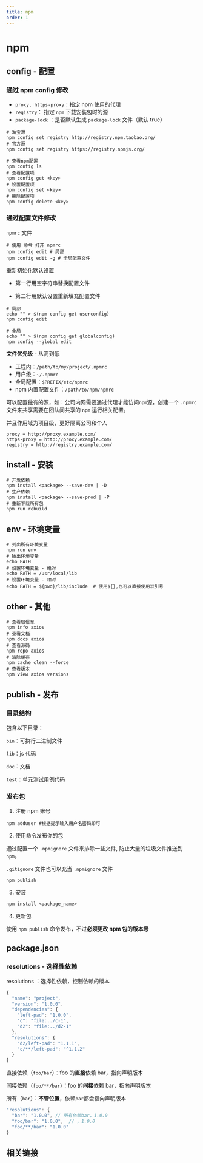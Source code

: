 ```yaml
---
title: npm
order: 1
---
```


# npm

## config - 配置

### 通过 npm config 修改

- `proxy, https-proxy`：指定 npm 使用的代理
- `registry`： 指定 `npm` 下载安装包时的源
- `package-lock` ：是否默认生成 `package-lock` 文件（默认 true）

```shell
# 淘宝源
npm config set registry http://registry.npm.taobao.org/
# 官方源
npm config set registry https://registry.npmjs.org/
```

```shell
# 查看npm配置
npm config ls
# 查看配置项
npm config get <key>
# 设置配置项
npm config set <key>
# 删除配置项
npm config delete <key>
```

### 通过配置文件修改

`npmrc` 文件

```shell
# 使用 命令 打开 npmrc
npm config edit # 局部
npm config edit -g # 全局配置文件
```

重新初始化默认设置

- 第一行用空字符串替换配置文件

- 第二行用默认设置重新填充配置文件

```shell
# 局部
echo "" > $(npm config get userconfig)
npm config edit

# 全局
echo "" > $(npm config get globalconfig)
npm config --global edit
```

**文件优先级** - 从高到低

- 工程内：`/path/to/my/project/.npmrc`
- 用户级：`~/.npmrc`
- 全局配置：`$PREFIX/etc/npmrc`
- npm 内置配置文件：`/path/to/npm/npmrc`

可以配置独有的源，如：公司内网需要通过代理才能访问`npm`源，创建一个 `.npmrc` 文件来共享需要在团队间共享的 `npm` 运行相关配置。

并且作用域为项目级，更好隔离公司和个人

```shell
proxy = http://proxy.example.com/
https-proxy = http://proxy.example.com/
registry = http://registry.example.com/
```

## install - 安装

```shell
# 开发依赖
npm install <package> --save-dev | -D
# 生产依赖
npm install <package> --save-prod | -P
# 重新下载所有包
npm run rebuild
```

## env - 环境变量

```shell
# 列出所有环境变量
npm run env
# 输出环境变量
echo PATH
# 设置环境变量 - 绝对
echo PATH = /usr/local/lib
# 设置环境变量 - 相对
echo PATH = ${pwd}/lib/include  # 使用${},也可以直接使用双引号
```

## other - 其他

```shell
# 查看包信息
npm info axios
# 查看文档
npm docs axios
# 查看源码
npm repo axios
# 清除缓存
npm cache clean --force
# 查看版本
npm view axios versions
```

## publish - 发布

### 目录结构

包含以下目录：

`bin`：可执行二进制文件

`lib`：js 代码

`doc`：文档

`test`：单元测试用例代码

### 发布包

1. 注册 npm 账号

```shell
npm adduser #根据提示输入用户名密码即可
```

2. 使用命令发布你的包

通过配置一个 `.npmignore` 文件来排除一些文件, 防止大量的垃圾文件推送到 `npm`。

`.gitignore` 文件也可以充当 `.npmignore` 文件

```shell
npm publish
```

3. 安装

```shell
npm install <package_name>
```

4. 更新包

使用 `npm publish` 命令发布，不过**必须更改 npm 包的版本号**

## package.json

### resolutions - 选择性依赖

resolutions ：选择性依赖，控制依赖的版本

```js
{
  "name": "project",
  "version": "1.0.0",
  "dependencies": {
    "left-pad": "1.0.0",
    "c": "file:../c-1",
    "d2": "file:../d2-1"
  },
  "resolutions": {
    "d2/left-pad": "1.1.1",
    "c/**/left-pad": "^1.1.2"
  }
}
```

直接依赖（`foo/bar`）：foo 的**直接**依赖 bar，指向声明版本

间接依赖（`foo/**/bar`）：foo 的**间接**依赖 bar，指向声明版本

所有（`bar`）：**不管位置**，依赖`bar`都会指向声明版本

```js
"resolutions": {
  "bar": "1.0.0", // 所有依赖bar，1.0.0
  "foo/bar": "1.0.0",  // ，1.0.0
  "foo/**/bar": "1.0.0"
}
```



## 相关链接
